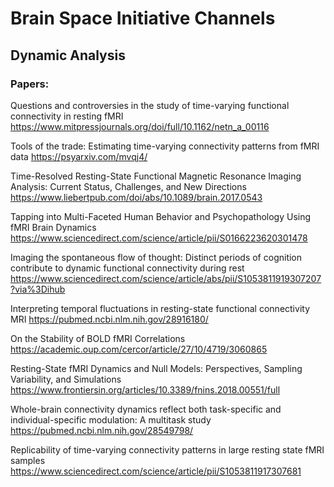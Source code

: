 # Brain Space Initiative Channels
## Dynamic Analysis

### Papers: 

Questions and controversies in the study of time-varying functional connectivity in resting fMRI
https://www.mitpressjournals.org/doi/full/10.1162/netn_a_00116


Tools of the trade: Estimating time-varying connectivity patterns from fMRI data
https://psyarxiv.com/mvqj4/


Time-Resolved Resting-State Functional Magnetic Resonance Imaging Analysis: Current Status, Challenges, and New Directions
https://www.liebertpub.com/doi/abs/10.1089/brain.2017.0543


Tapping into Multi-Faceted Human Behavior and Psychopathology Using fMRI Brain Dynamics
https://www.sciencedirect.com/science/article/pii/S0166223620301478

Imaging the spontaneous flow of thought: Distinct periods of cognition contribute to dynamic functional connectivity during rest
https://www.sciencedirect.com/science/article/abs/pii/S1053811919307207?via%3Dihub


Interpreting temporal fluctuations in resting-state functional connectivity MRI
https://pubmed.ncbi.nlm.nih.gov/28916180/


On the Stability of BOLD fMRI Correlations
https://academic.oup.com/cercor/article/27/10/4719/3060865 


Resting-State fMRI Dynamics and Null Models: Perspectives, Sampling Variability, and Simulations
https://www.frontiersin.org/articles/10.3389/fnins.2018.00551/full 


Whole-brain connectivity dynamics reflect both task-specific and individual-specific modulation: A multitask study
https://pubmed.ncbi.nlm.nih.gov/28549798/ 


Replicability of time-varying connectivity patterns in large resting state fMRI samples
https://www.sciencedirect.com/science/article/pii/S1053811917307681
